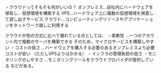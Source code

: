 ・クラウドってそもそも何がいいの？
オンプレミス...自社内にハードウェアを保有し、仮想環境を構築する
VPS...ハードウェア上に複数の仮想環境を用意して貸し出すサービス
クラウド...コンピューティングリソースやアプリケーションをネットワーク越しに利用する

クラウドが他の方式に比べて優れている点としては、
・柔軟性
...一つのアカウント内で複数のサーバを構築できる
そのため、マイクロサービスを構築しやすい
・コストの低さ
...ハードウェアを購入する必要のあるオンプレミスより必要コストが安い
（ただしVPSよりはかかる）
・インフラの管理負担の低さ
・モニタリングのしやすさ
...モニタリングツールをクラウドプロバイダが提供している
などがある。
